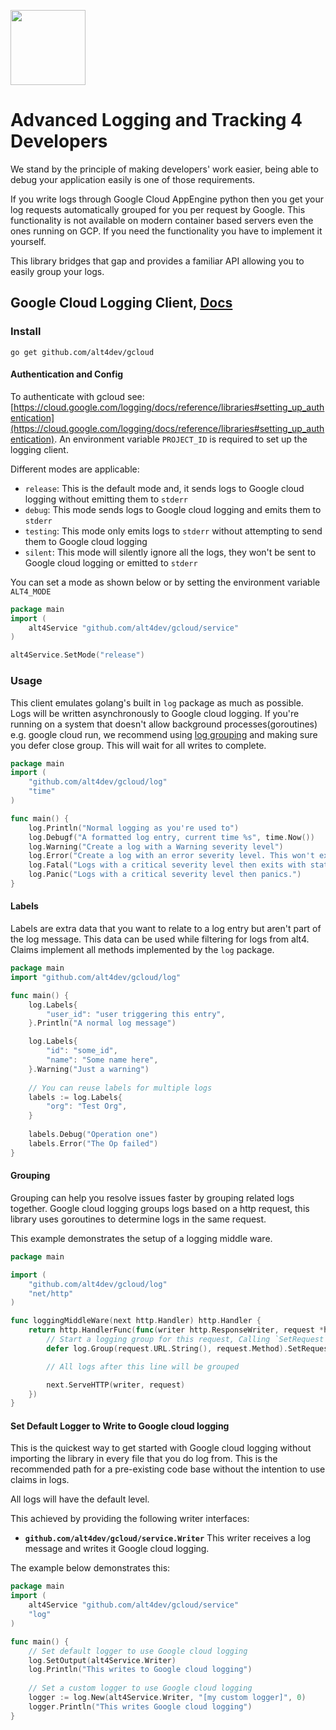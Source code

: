 <a href="https://alt4.dev"><img src="https://alt4.dev/banner.svg" alt="" height="120"></a>

# Advanced Logging and Tracking 4 Developers
We stand by the principle of making developers' work easier, being able to debug your application easily is one of those requirements.

If you write logs through Google Cloud AppEngine python then you get your log requests automatically grouped for you per request by Google.
This functionality is not available on modern container based servers even the ones running on GCP. If you need the functionality you have to implement it yourself.

This library bridges that gap and provides a familiar API allowing you to easily group your logs.

## Google Cloud Logging Client, [Docs](https://pkg.go.dev/mod/github.com/alt4dev/gcloud)


### Install
```shell script
go get github.com/alt4dev/gcloud
```

#### Authentication and Config
To authenticate with gcloud see: [https://cloud.google.com/logging/docs/reference/libraries#setting_up_authentication](https://cloud.google.com/logging/docs/reference/libraries#setting_up_authentication).
An environment variable `PROJECT_ID` is required to set up the logging client.

Different modes are applicable:
- `release`: This is the default mode and, it sends logs to Google cloud logging without emitting them to `stderr`
- `debug`: This mode sends logs to Google cloud logging and emits them to `stderr`
- `testing`: This mode only emits logs to `stderr` without attempting to send them to Google cloud logging
- `silent`: This mode will silently ignore all the logs, they won't be sent to Google cloud logging or emitted to `stderr`

You can set a mode as shown below or by setting the environment variable `ALT4_MODE`
```go
package main
import (
    alt4Service "github.com/alt4dev/gcloud/service"
)

alt4Service.SetMode("release")
```


### Usage
This client emulates golang's built in `log` package as much as possible. Logs will be written asynchronously to Google cloud logging.
If you're running on a system that doesn't allow background processes(goroutines) e.g. google cloud run,
we recommend using [log grouping](#grouping) and making sure you defer close group. This will wait for all writes to complete.
```go
package main
import (
    "github.com/alt4dev/gcloud/log"
    "time"
)

func main() {
    log.Println("Normal logging as you're used to")
    log.Debugf("A formatted log entry, current time %s", time.Now())
    log.Warning("Create a log with a Warning severity level")
    log.Error("Create a log with an error severity level. This won't exit after.")
    log.Fatal("Logs with a critical severity level then exits with status 1.")
    log.Panic("Logs with a critical severity level then panics.")
}
```

#### Labels
Labels are extra data that you want to relate to a log entry but aren't part of the log message.
This data can be used while filtering for logs from alt4. Claims implement all methods implemented by the `log` package.
```go
package main
import "github.com/alt4dev/gcloud/log"

func main() {
    log.Labels{
        "user_id": "user triggering this entry",
    }.Println("A normal log message")

    log.Labels{
        "id": "some_id",
        "name": "Some name here",
    }.Warning("Just a warning")
    
    // You can reuse labels for multiple logs
    labels := log.Labels{
        "org": "Test Org",
    }
    
    labels.Debug("Operation one")
    labels.Error("The Op failed")
}
```

#### Grouping
Grouping can help you resolve issues faster by grouping related logs together.
Google cloud logging groups logs based on a http request, this library uses goroutines to determine logs in the same request.

This example demonstrates the setup of a logging middle ware.
```go
package main

import (
    "github.com/alt4dev/gcloud/log"
    "net/http"
)

func loggingMiddleWare(next http.Handler) http.Handler {
    return http.HandlerFunc(func(writer http.ResponseWriter, request *http.Request) {
        // Start a logging group for this request, Calling `SetRequest` is not necessary
        defer log.Group(request.URL.String(), request.Method).SetRequest(request).Close()

        // All logs after this line will be grouped

        next.ServeHTTP(writer, request)
    })
}

```

#### Set Default Logger to Write to Google cloud logging
This is the quickest way to get started with Google cloud logging without importing the library in every file that you do log from.
This is the recommended path for a pre-existing code base without the intention to use claims in logs.

All logs will have the default level.

This achieved by providing the following writer interfaces:
- **`github.com/alt4dev/gcloud/service.Writer`** This writer receives a log message and writes it Google cloud logging.

The example below demonstrates this:
```go
package main
import (
    alt4Service "github.com/alt4dev/gcloud/service"
    "log"
)

func main() {
    // Set default logger to use Google cloud logging
    log.SetOutput(alt4Service.Writer)
    log.Println("This writes to Google cloud logging")
    
    // Set a custom logger to use Google cloud logging
    logger := log.New(alt4Service.Writer, "[my custom logger]", 0)
    logger.Println("This writes Google cloud logging")
}
```


